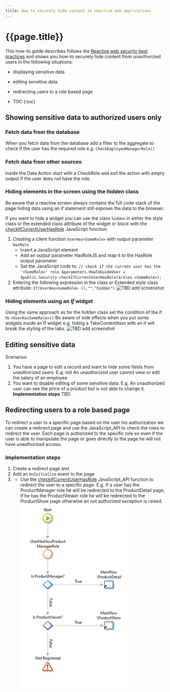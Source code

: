 ```yaml
---
title: How to securely hide content in reactive web applications
---
```

# {{page.title}}

This how-to guide describes follows the  [Reactive web security best practices](https://success.outsystems.com/Documentation/Best_Practices/Security/Reactive_web_security_best_practices) and shows you how-to securely hide content from unauthorized users in the following situations:

* displaying sensitive data
* editing sensitive data
* redirecting users to a role based page

* TOC
{:toc}

## Showing sensitive data to authorized users only

### Fetch data from the database

When you fetch data from the database add a filter to the aggregate to check if the user has the required role e.g. `CheckEmployeeManagerRole()`

### Fetch data from other sources

Inside the Data Action start with a CheckRole and exit the action with empty output if the user does not have the role.

### Hiding elements in the screen using the _hidden_ class

Be aware that a reactive screen always contains the full code stack of the page hiding data using an if statement still exposes the data to the browser.

If you want to hide a widget you can use the class `hidden` in either the style class or the extended class attribute of the widget or block with the [checkIfCurrentUserHasRole](https://success.outsystems.com/Documentation/11/Reference/OutSystems_APIs/JavaScript_API/Security#checkifcurrentuserhasrole) JavaScript function:

1. Creating a client function `UserHas<SomeRole>` with output parameter `HasRole`
    * Insert a JavaScript element
    * Add an output parameter HasRoleJS and map it to the HasRole output parameter
    * Set the JavaScript code to:
    `// check if the current user has the '<SomeRole>' role
$parameters.HowToGuideUser = $public.Security.checkIfCurrentUserHasRole($roles.<SomeRole>);`
1. Entering the following expression in the class or Extended style class attribute: `If(UserHas<SomeRole> (),"","hidden")`
![TBD add screenshot]()

### Hiding elements using an _If_ widget

Using the same approach as for the hidden class set the condition of the if to `<UserHasSomeRole>()`
Be aware of side effects when you put some widgets inside an If widget e.g. hiding a TabsContentItem with an if will break the styling of the tabs.
![TBD add screenshot]()

## Editing sensitive data

Scenarios:

1. You have a page to edit a record and want to hide some fields from unauthorized users. E.g. not An unauthorized user cannot view or edit the salary of an employee
1. You want to disable editing of some sensitive data. E.g. An unauthorized user can see the price of a product but is not able to change it.
**Implementation steps**
TBD

## Redirecting users to a role based page

To redirect a user to a specific page based on the user his authorization we can create a redicect page and use the JavaScript_API to check the roles to redirect the user. Each page is authorized to the specific role so even if the user is able to manipulate the page or goes directly to the page he will not have unauthorized access.

### Implementation steps

1. Create a redirect page and
2. Add an `OnInitialize` event to the page
3. * Use the [checkIfCurrentUserHasRole](https://success.outsystems.com/Documentation/11/Reference/OutSystems_APIs/JavaScript_API/Security#checkifcurrentuserhasrole) JavaScript_API function to redirect the user to a specific page.
E.g. If a user has the ProductManager role he will be redirected to the ProductDetail page, if he has the ProductViewer role he will be redirected to the ProductShow page otherwise an not authorized exception is raised.
![screenshot of OnInitialize flow](/images/ProductRedirect.png)
